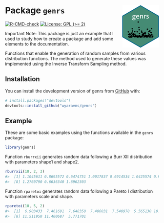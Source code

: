 
<!-- README.md is generated from README.Rmd. Please edit that file -->

# Package `genrs` <a href="https://wyaravms.github.io/genrs/"><img src="man/figures/logo.png" align="right" height="139" alt="genrs website" /></a>

<!-- badges: start -->

[![R-CMD-check](https://github.com/wyaravms/genrs/actions/workflows/R-CMD-check.yaml/badge.svg)](https://github.com/wyaravms/genrs/actions/workflows/R-CMD-check.yaml)
[![License: GPL (\>=
2)](https://img.shields.io/badge/license-GPL%20(%3E=%202)-blue.svg)](https://github.com/wyaravms/genrs/blob/main/LICENSE.md)
<!-- badges: end -->

Important Note: This package is just an example that I used to study how
to create a package and add some elements to the documentation.

Functions that enable the generation of random samples from various
distribution functions. The method used to generate these values was
implemented using the Inverse Transform Sampling method.

## Installation

You can install the development version of genrs from
[GitHub](https://github.com/) with:

``` r
# install.packages("devtools")
devtools::install_github("wyaravms/genrs")
```

## Example

These are some basic examples using the functions available in the
`genrs` package:

``` r
library(genrs)
```

Function `rburrxii` generates random data following a Burr XII
distribution with parameters shape1 and shape2.

``` r
rburrxii(10, 2, 3)
#>  [1] 1.1045611 0.8695572 0.6474751 1.0017837 0.6914534 1.0425574 0.9179550
#>  [8] 1.2760790 0.6636340 1.6962303
```

Function `rparetoi` generates random data following a Pareto I
distribution with parameters scale and shape.

``` r
rparetoi(10, 5, 2)
#>  [1]  6.903433  7.461691  7.648358  7.486031  7.540978  5.565130 10.300519
#>  [8] 11.511950 11.400687  5.771701
```
